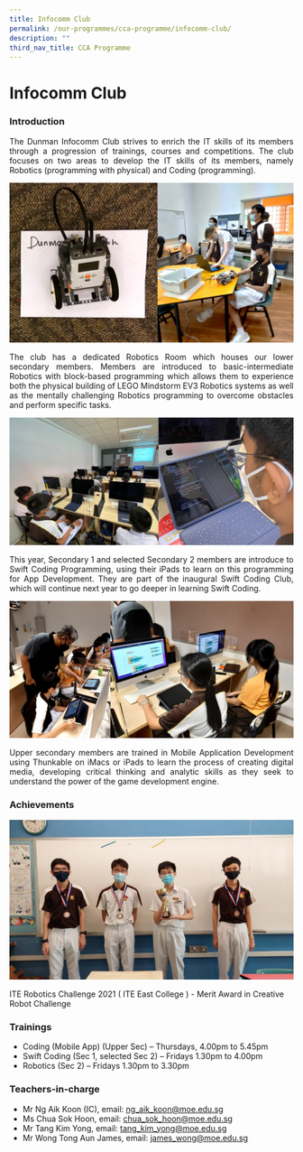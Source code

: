 ```yaml
---
title: Infocomm Club
permalink: /our-programmes/cca-programme/infocomm-club/
description: ""
third_nav_title: CCA Programme
---
```



# Infocomm Club

### Introduction

<p style="text-align: justify;">The Dunman Infocomm Club strives to enrich the IT skills of its members through a progression of trainings, courses and competitions. The club focuses on two areas to develop the IT skills of its members, namely Robotics (programming with physical) and Coding (programming).</p>

![](/images/Student%20Development%20Programme/CCA%20Programme/Clubs%20&%20Societies/Pic01.jpg)

<p style="text-align: justify;">The club has a dedicated Robotics Room which houses our lower secondary members. Members are introduced to basic-intermediate Robotics with block-based programming which allows them to experience both the physical building of LEGO Mindstorm EV3 Robotics systems as well as the mentally challenging Robotics programming to overcome obstacles and perform specific tasks.</p>

![](/images/Student%20Development%20Programme/CCA%20Programme/Clubs%20&%20Societies/Pic02.jpg)

<p style="text-align: justify;">This year, Secondary 1 and selected Secondary 2 members are introduce to Swift Coding Programming, using their iPads to learn on this programming for App Development. They are part of the inaugural Swift Coding Club, which will continue next year to go deeper in learning Swift Coding.</p>

![](/images/Student%20Development%20Programme/CCA%20Programme/Clubs%20&%20Societies/Pic03.jpg)

<p style="text-align: justify;">Upper secondary members are trained in Mobile Application Development using Thunkable on iMacs or iPads to learn the process of creating digital media, developing critical thinking and analytic skills as they seek to understand the power of the game development engine.</p>

### Achievements

![](/images/Student%20Development%20Programme/CCA%20Programme/Clubs%20&%20Societies/Pic04.jpg)

ITE Robotics Challenge 2021 ( ITE East College ) - Merit Award in Creative Robot Challenge

### Trainings

* Coding (Mobile App) (Upper Sec) – Thursdays, 4.00pm to 5.45pm 
* Swift Coding (Sec 1, selected Sec 2) – Fridays 1.30pm to 4.00pm
* Robotics (Sec 2) – Fridays 1.30pm to 3.30pm

### Teachers-in-charge

*   Mr Ng Aik Koon (IC), email: [ng\_aik\_koon@moe.edu.sg](mailto:ng_aik_koon@moe.edu.sg)
*   Ms Chua Sok Hoon, email: [chua\_sok\_hoon@moe.edu.sg](mailto:chua_sok_hoon@moe.edu.sg)
*   Mr Tang Kim Yong, email: [tang\_kim\_yong@moe.edu.sg](mailto:tang_kim_yong@moe.edu.sg)
*   Mr Wong Tong Aun James, email: [james\_wong@moe.edu.sg](mailto:james_wong@moe.edu.sg)